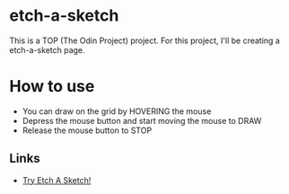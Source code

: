 # etch-a-sketch
This is a TOP (The Odin Project) project. For this project, I'll be creating a etch-a-sketch page.

# How to use
- You can draw on the grid by HOVERING the mouse
- Depress the mouse button and start moving the mouse to DRAW
- Release the mouse button to STOP

## Links
- [Try Etch A Sketch!](https://vitran25.github.io/etch-a-sketch)